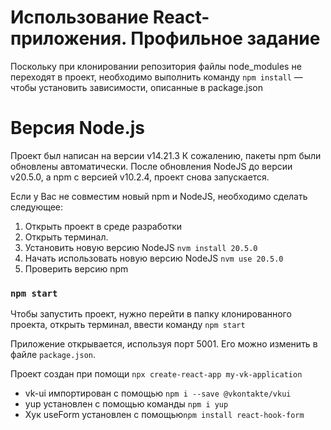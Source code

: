 # Использование React-приложения. Профильное задание

Поскольку при клонировании репозитория файлы node_modules не переходят в проект, 
необходимо выполнить команду `npm install` — чтобы установить зависимости, описанные в package.json

# Версия Node.js 
Проект был написан на версии v14.21.3
К сожалению, пакеты npm были обновлены автоматически. После обновления NodeJS до версии v20.5.0,
а npm с версией v10.2.4, проект снова запускается. 

Если у Вас не совместим новый npm и NodeJS, необходимо сделать следующее:
1. Открыть проект в среде разработки
2. Открыть терминал. 
3. Установить новую версию NodeJS `nvm install 20.5.0`
4. Начать использовать новую версию NodeJS `nvm use 20.5.0`
5. Проверить версию npm



### `npm start`
Чтобы запустить проект, нужно перейти в папку клонированного проекта, открыть терминал, ввести команду `npm start`

Приложение открывается, используя порт 5001. Его можно изменить в файле `package.json`.

Проект создан при помощи `npx create-react-app my-vk-application`
- vk-ui импортирован с помощью `npm i --save @vkontakte/vkui`
- yup установлен с помощью команды `npm i yup`
- Хук useForm установлен с помощью`npm install react-hook-form`
